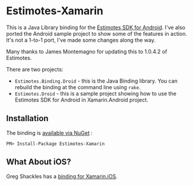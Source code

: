 Estimotes-Xamarin
=================

This is a Java Library binding for the [Estimotes SDK for Android](https://github.com/Estimote/Android-SDK). I've also ported the Android sample project to show some of the features in action. It's not a 1-to-1 port, I've made some changes along the way.

Many thanks to James Montemagno for updating this to 1.0.4.2 of Estimotes.

There are two projects:

* `Estimotes.Binding.Droid` - this is the Java Binding library. You can rebuild the binding at the command line using `rake`. 
* `Estimotes.Droid` - this is a sample project showing how to use the Estimotes SDK for Android in Xamarin.Android project. 

Installation
------------

The binding is [available via NuGet](https://www.nuget.org/packages/Estimotes-Xamarin/) :

    PM> Install-Package Estimotes-Xamarin


What About iOS?
---------------

Greg Shackles has a [binding for Xamarin.iOS](https://github.com/gshackles/Estimote-iOS-Xamarin). 


